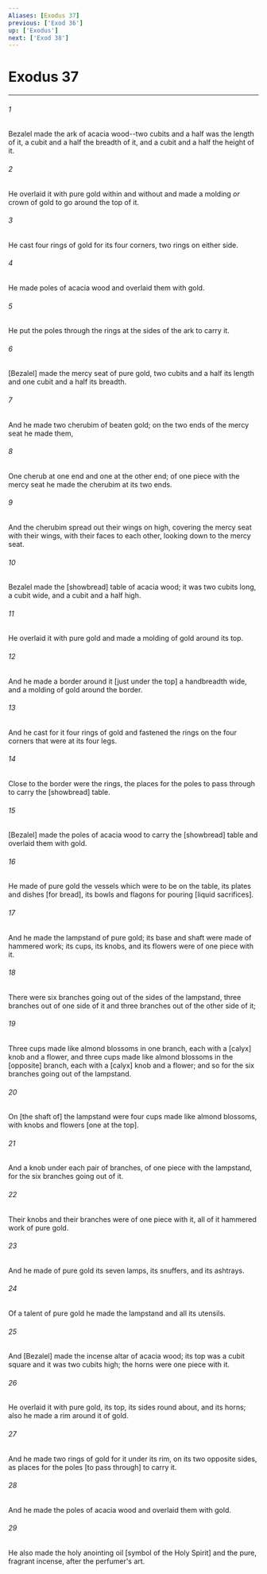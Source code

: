 ```yaml
---
Aliases: [Exodus 37]
previous: ['Exod 36']
up: ['Exodus']
next: ['Exod 38']
---
```

# Exodus 37

***














###### 1 






Bezalel made the ark of acacia wood--two cubits and a half was the length of it, a cubit and a half the breadth of it, and a cubit and a half the height of it. 













###### 2 






He overlaid it with pure gold within and without and made a molding _or_ crown of gold to go around the top of it. 













###### 3 






He cast four rings of gold for its four corners, two rings on either side. 













###### 4 






He made poles of acacia wood and overlaid them with gold. 













###### 5 






He put the poles through the rings at the sides of the ark to carry it. 













###### 6 






[Bezalel] made the mercy seat of pure gold, two cubits and a half its length and one cubit and a half its breadth. 













###### 7 






And he made two cherubim of beaten gold; on the two ends of the mercy seat he made them, 













###### 8 






One cherub at one end and one at the other end; of one piece with the mercy seat he made the cherubim at its two ends. 













###### 9 






And the cherubim spread out their wings on high, covering the mercy seat with their wings, with their faces to each other, looking down to the mercy seat. 













###### 10 






Bezalel made the [showbread] table of acacia wood; it was two cubits long, a cubit wide, and a cubit and a half high. 













###### 11 






He overlaid it with pure gold and made a molding of gold around its top. 













###### 12 






And he made a border around it [just under the top] a handbreadth wide, and a molding of gold around the border. 













###### 13 






And he cast for it four rings of gold and fastened the rings on the four corners that were at its four legs. 













###### 14 






Close to the border were the rings, the places for the poles to pass through to carry the [showbread] table. 













###### 15 






[Bezalel] made the poles of acacia wood to carry the [showbread] table and overlaid them with gold. 













###### 16 






He made of pure gold the vessels which were to be on the table, its plates and dishes [for bread], its bowls and flagons for pouring [liquid sacrifices]. 













###### 17 






And he made the lampstand of pure gold; its base and shaft were made of hammered work; its cups, its knobs, and its flowers were of one piece with it. 













###### 18 






There were six branches going out of the sides of the lampstand, three branches out of one side of it and three branches out of the other side of it; 













###### 19 






Three cups made like almond blossoms in one branch, each with a [calyx] knob and a flower, and three cups made like almond blossoms in the [opposite] branch, each with a [calyx] knob and a flower; and so for the six branches going out of the lampstand. 













###### 20 






On [the shaft of] the lampstand were four cups made like almond blossoms, with knobs and flowers [one at the top]. 













###### 21 






And a knob under each pair of branches, of one piece with the lampstand, for the six branches going out of it. 













###### 22 






Their knobs and their branches were of one piece with it, all of it hammered work of pure gold. 













###### 23 






And he made of pure gold its seven lamps, its snuffers, and its ashtrays. 













###### 24 






Of a talent of pure gold he made the lampstand and all its utensils. 













###### 25 






And [Bezalel] made the incense altar of acacia wood; its top was a cubit square and it was two cubits high; the horns were one piece with it. 













###### 26 






He overlaid it with pure gold, its top, its sides round about, and its horns; also he made a rim around it of gold. 













###### 27 






And he made two rings of gold for it under its rim, on its two opposite sides, as places for the poles [to pass through] to carry it. 













###### 28 






And he made the poles of acacia wood and overlaid them with gold. 













###### 29 






He also made the holy anointing oil [symbol of the Holy Spirit] and the pure, fragrant incense, after the perfumer's art.
